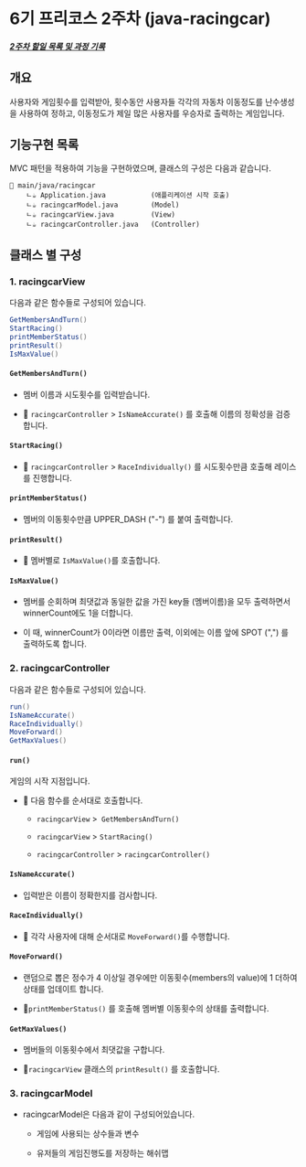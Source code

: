 # 6기 프리코스 2주차 (java-racingcar)

##### [2주차 할일 목록 및 과정 기록](priority.md)

## 개요

사용자와 게임횟수를 입력받아, 횟수동안 사용자들 각각의 자동차 이동정도를 난수생성을 사용하여 정하고, 이동정도가 제일 많은 사용자를 우승자로 출력하는 게임입니다.

## 기능구현 목록

MVC 패턴을 적용하여 기능을 구현하였으며, 클래스의 구성은 다음과 같습니다.

```
📁 main/java/racingcar
    ㄴ☕ Application.java           (애플리케이션 시작 호출)
    ㄴ☕ racingcarModel.java        (Model)
    ㄴ☕ racingcarView.java         (View)
    ㄴ☕ racingcarController.java   (Controller)
```

## 클래스 별 구성

### 1. racingcarView

다음과 같은 함수들로 구성되어 있습니다. 

```java
GetMembersAndTurn() 
StartRacing()  
printMemberStatus() 
printResult()
IsMaxValue()
```

#### `GetMembersAndTurn()`

- 멤버 이름과 시도횟수를 입력받습니다.

- 🚨 `racingcarController` > `IsNameAccurate()` 를 호출해 이름의 정확성을 검증합니다.

#### `StartRacing()`

- 🚨 `racingcarController` > `RaceIndividually()` 를 시도횟수만큼 호출해 레이스를 진행합니다.

#### `printMemberStatus()`

- 멤버의 이동횟수만큼 UPPER_DASH ("-") 를 붙여 출력합니다.

#### `printResult()`

- 🚨 멤버별로 `IsMaxValue()`를 호출합니다. 

#### `IsMaxValue()`

- 멤버를 순회하며 최댓값과 동일한 값을 가진 key들 (멤버이름)을 모두 출력하면서 winnerCount에도 1을 더합니다.

- 이 때, winnerCount가 0이라면 이름만 출력, 이외에는 이름 앞에 SPOT (",") 를 출력하도록 합니다. 

### 2. racingcarController

다음과 같은 함수들로 구성되어 있습니다.

```java
run() 
IsNameAccurate() 
RaceIndividually() 
MoveForward() 
GetMaxValues()
```

#### `run()`

게임의 시작 지점입니다. 

- 🚨 다음 함수를 순서대로 호출합니다. 
  
  - `racingcarView` >` GetMembersAndTurn()`
  
  - `racingcarView` > `StartRacing()`
  
  - `racingcarController` > `racingcarController()`

#### `IsNameAccurate()`

- 입력받은 이름이 정확한지를 검사합니다.

#### `RaceIndividually()`

- 🚨 각각 사용자에 대해 순서대로 `MoveForward()`를 수행합니다. 

#### `MoveForward()`

- 랜덤으로 뽑은 정수가 4 이상일 경우에만 이동횟수(members의 value)에 1 더하여 상태를 업데이트 합니다.

- 🚨`printMemberStatus()` 를 호출해 멤버별 이동횟수의 상태를 출력합니다.

#### `GetMaxValues()`

- 멤버들의 이동횟수에서 최댓값을 구합니다. 

- 🚨`racingcarView` 클래스의 `printResult()` 를 호출합니다. 
  

### 3. racingcarModel

- racingcarModel은 다음과 같이 구성되어있습니다. 
  
  - 게임에 사용되는 상수들과 변수
  
  - 유저들의 게임진행도를 저장하는 해쉬맵


